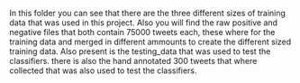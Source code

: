 In this folder you can see that there are the three different sizes of training data that was used in this project. Also you will find the raw positive and negative 
files that both contain 75000 tweets each, these where for the training data and merged in different ammounts to create the different sized training data. Also present is the testing_data that was used to test the
classifiers. there is also the hand annotated 300 tweets that where collected that was also used to test the classifiers. 
